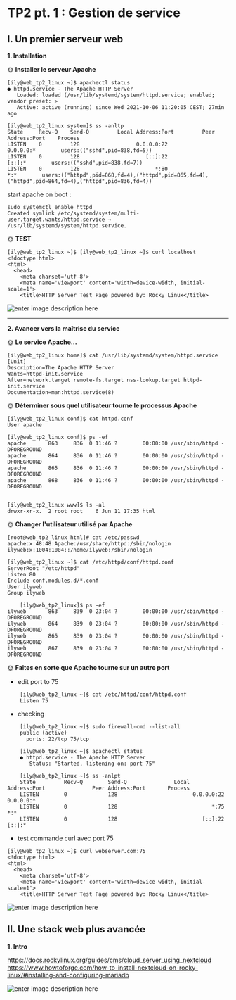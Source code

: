 # TP2 pt. 1 : Gestion de service

## I. Un premier serveur web

**1. Installation**

🌞 **Installer le serveur Apache**

    [ily@web_tp2_linux ~]$ apachectl status
    ● httpd.service - The Apache HTTP Server
       Loaded: loaded (/usr/lib/systemd/system/httpd.service; enabled; vendor preset: >
       Active: active (running) since Wed 2021-10-06 11:20:05 CEST; 27min ago

    [ily@web_tp2_linux system]$ ss -anltp
    State     Recv-Q    Send-Q         Local Address:Port         Peer Address:Port    Process
    LISTEN    0         128                  0.0.0.0:22                0.0.0.0:*        users:(("sshd",pid=838,fd=5))
    LISTEN    0         128                     [::]:22                   [::]:*        users:(("sshd",pid=838,fd=7))
    LISTEN    0         128                        *:80                      *:*        users:(("httpd",pid=868,fd=4),("httpd",pid=865,fd=4),("httpd",pid=864,fd=4),("httpd",pid=836,fd=4))

start apache on boot :

    sudo systemctl enable httpd
    Created symlink /etc/systemd/system/multi-user.target.wants/httpd.service → /usr/lib/systemd/system/httpd.service.

🌞 **TEST**

    [ily@web_tp2_linux ~]$ [ily@web_tp2_linux ~]$ curl localhost
    <!doctype html>
    <html>
      <head>
        <meta charset='utf-8'>
        <meta name='viewport' content='width=device-width, initial-scale=1'>
        <title>HTTP Server Test Page powered by: Rocky Linux</title>


![enter image description here](https://cdn.discordapp.com/attachments/889061317321838627/895252833664909342/testserver.png)

---
**2. Avancer vers la maîtrise du service**

🌞 **Le service Apache...**

    [ily@web_tp2_linux home]$ cat /usr/lib/systemd/system/httpd.service
    [Unit]
    Description=The Apache HTTP Server
    Wants=httpd-init.service
    After=network.target remote-fs.target nss-lookup.target httpd-init.service
    Documentation=man:httpd.service(8)

🌞 **Déterminer sous quel utilisateur tourne le processus Apache**

    [ily@web_tp2_linux conf]$ cat httpd.conf
    User apache

    [ily@web_tp2_linux conf]$ ps -ef
    apache       863     836  0 11:46 ?        00:00:00 /usr/sbin/httpd -DFOREGROUND
    apache       864     836  0 11:46 ?        00:00:00 /usr/sbin/httpd -DFOREGROUND
    apache       865     836  0 11:46 ?        00:00:00 /usr/sbin/httpd -DFOREGROUND
    apache       868     836  0 11:46 ?        00:00:00 /usr/sbin/httpd -DFOREGROUND


    [ily@web_tp2_linux www]$ ls -al
    drwxr-xr-x.  2 root root    6 Jun 11 17:35 html

🌞 **Changer l'utilisateur utilisé par Apache**

    [root@web_tp2_linux html]# cat /etc/passwd
    apache:x:48:48:Apache:/usr/share/httpd:/sbin/nologin
    ilyweb:x:1004:1004::/home/ilyweb:/sbin/nologin

    [ily@web_tp2_linux ~]$ cat /etc/httpd/conf/httpd.conf
    ServerRoot "/etc/httpd"
    Listen 80    
    Include conf.modules.d/*.conf
    User ilyweb
    Group ilyweb

		[ily@web_tp2_linux]$ ps -ef
    ilyweb       863     839  0 23:04 ?        00:00:00 /usr/sbin/httpd -DFOREGROUND
    ilyweb       864     839  0 23:04 ?        00:00:00 /usr/sbin/httpd -DFOREGROUND
    ilyweb       865     839  0 23:04 ?        00:00:00 /usr/sbin/httpd -DFOREGROUND
    ilyweb       867     839  0 23:04 ?        00:00:00 /usr/sbin/httpd -DFOREGROUND

🌞 **Faites en sorte que Apache tourne sur un autre port**

- edit port to 75

```
    [ily@web_tp2_linux ~]$ cat /etc/httpd/conf/httpd.conf
    Listen 75
```
- checking

```
    [ily@web_tp2_linux ~]$ sudo firewall-cmd --list-all
    public (active)
      ports: 22/tcp 75/tcp

    [ily@web_tp2_linux ~]$ apachectl status
    ● httpd.service - The Apache HTTP Server
       Status: "Started, listening on: port 75"

    [ily@web_tp2_linux ~]$ ss -anlpt
    State         Recv-Q        Send-Q               Local Address:Port               Peer Address:Port       Process
    LISTEN        0             128                        0.0.0.0:22                      0.0.0.0:*
    LISTEN        0             128                              *:75                            *:*
    LISTEN        0             128                           [::]:22                         [::]:*
```

 - test commande curl avec port 75 

```
[ily@web_tp2_linux ~]$ curl webserver.com:75
<!doctype html>
<html>
  <head>
    <meta charset='utf-8'>
    <meta name='viewport' content='width=device-width, initial-scale=1'>
    <title>HTTP Server Test Page powered by: Rocky Linux</title>
```

![enter image description here](https://cdn.discordapp.com/attachments/889061317321838627/895421429347123271/testserver2.png)

## II. Une stack web plus avancée

**1. Intro**

https://docs.rockylinux.org/guides/cms/cloud_server_using_nextcloud
https://www.howtoforge.com/how-to-install-nextcloud-on-rocky-linux/#installing-and-configuring-mariadb

![enter image description here](https://cdn.discordapp.com/attachments/889061317321838627/895592218298052650/error.png)


